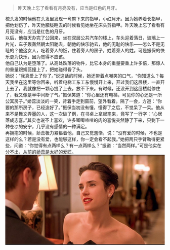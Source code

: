 > 昨天晚上忘了看看有月亮没有，应当是红色的月牙。

梳头发的时候他在头发里发现一弯剪下来的指甲，小红月牙。因为她养着长指甲，把他划伤了，昨天他朦胧睡去的时候看见她坐在床头剪指甲。昨天晚上忘了看看有月亮没有，应当是红色的月牙。  
以后，他每天办完了公回来，坐在双层公共汽车的楼上，车头迎着落日，玻璃上一片光，车子轰轰然朝太阳驰去，朝他的快乐驰去，他的无耻的快乐——怎么不是无耻的？他这女人，吃着旁人的饭，住着旁人的房子，姓着旁人的姓。可是振保的快乐更为快乐，因为觉得不应该。  
他自己认为是堕落了。从高处跌落的物件，比它本身的重量要重上许多倍，那惊人的重量跟娇蕊撞上了，把她碰得昏了头。  
她说：“我真爱上了你了。”说这话的时候，她还带着点嘲笑的口气，“你知道么？每天我坐在这里等你回来，听着电梯工东工东慢慢开上来，开过我们这层楼，一直开上去了，我就像把一颗心提了上去，放不下来。有时候，还没开到这层楼就停住了，我又像是半中间断了气。”振保笑道：“你心里还有电梯，可见你的心还是一所公寓房子。”娇蕊淡淡的一笑，背着手走到窗前，望外看着。隔了一会，方道：“你要的那所房子，已经造好了。”振保当初没有懂，懂得了之后，不觉呆了一呆。他从来不是舞文弄墨的人，这一次破了例，在书桌上拿起笔来，竟写了一行字：“心居落成志喜。”其实也说不上喜欢，许多唧唧喳喳的肉的喜悦突然静了下来，只剩下一种苍凉的安宁，几乎没有感情的一种满足。   
再拥抱的时候，娇蕊极力紧箍着他，自己又觉羞惭，说：“没有爱的时候，不也是这样的么？若是没有爱，也能够这样，你一定会看不起我。”她把两只手臂勒得更紧些，问道：“你觉得有点两样么？有一点两样么？”振道：“当然两样。”可是他实在分不出，从前的娇蕊是太好的爱匠。
<img src="src/JC.jpg" style="zoom:67%;" />
